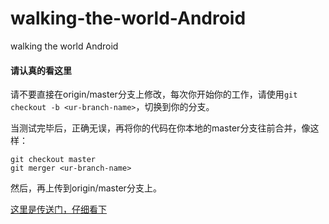 # walking-the-world-Android
walking the world Android

#### 请认真的看这里

请不要直接在origin/master分支上修改，每次你开始你的工作，请使用`git checkout -b <ur-branch-name>`，切换到你的分支。

当测试完毕后，正确无误，再将你的代码在你本地的master分支往前合并，像这样：
```
git checkout master 
git merger <ur-branch-name>
```
然后，再上传到origin/master分支上。

[这里是传送门，仔细看下](https://git-scm.com/book/zh/v1/Git-%E5%88%86%E6%94%AF-%E5%88%86%E6%94%AF%E7%9A%84%E6%96%B0%E5%BB%BA%E4%B8%8E%E5%90%88%E5%B9%B6)
